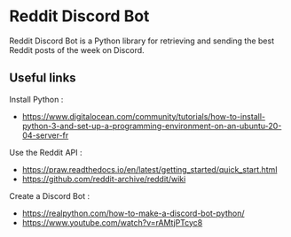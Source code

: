
# Reddit Discord Bot

Reddit Discord Bot is a Python library for retrieving and sending the best Reddit posts of the week on Discord.

## Useful links

Install Python : 
- https://www.digitalocean.com/community/tutorials/how-to-install-python-3-and-set-up-a-programming-environment-on-an-ubuntu-20-04-server-fr

Use the Reddit API : 
- https://praw.readthedocs.io/en/latest/getting_started/quick_start.html
- https://github.com/reddit-archive/reddit/wiki

Create a Discord Bot : 
- https://realpython.com/how-to-make-a-discord-bot-python/
- https://www.youtube.com/watch?v=rAMtjPTcyc8